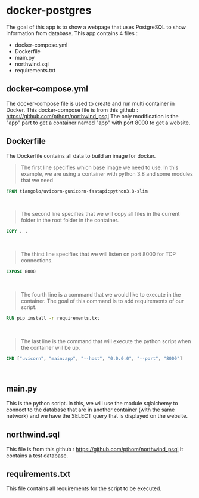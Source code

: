 # docker-postgres

The goal of this app is to show a webpage that uses PostgreSQL to show information from database.
This app contains 4 files :
- docker-compose.yml
- Dockerfile
- main.py
- northwind.sql
- requirements.txt
&nbsp;
## docker-compose.yml
The docker-compose file is used to create and run multi container in Docker.
This docker-compose file is from this github : https://github.com/pthom/northwind_psql
The only modification is the "app" part to get a container named "app" with port 8000 to get a website.
&nbsp;
## Dockerfile
The Dockerfile contains all data to build an image for docker.
> The first line specifies which base image we need to use. In this example, we are using a container with python 3.8 and some modules that we need
```dockerfile
FROM tiangolo/uvicorn-gunicorn-fastapi:python3.8-slim
```
&nbsp;
> The second line specifies that we will copy all files in the current folder in the root folder in the container.
```dockerfile
COPY . .
```
&nbsp;
> The thirst line specifies that we will listen on port 8000 for TCP connections.
```dockerfile
EXPOSE 8000
```
&nbsp;
> The fourth line is a command that we would like to execute in the container. The goal of this command is to add requirements of our script.
```dockerfile
RUN pip install -r requirements.txt
```
&nbsp;
> The last line is the command that will execute the python script when the container will be up.
```dockerfile
CMD ["uvicorn", "main:app", "--host", "0.0.0.0", "--port", "8000"]
```
&nbsp;
## main.py
This is the python script. In this, we will use the module sqlalchemy to connect to the database that are in another container (with the same network) and we have the SELECT query that is displayed on the website.
&nbsp;
## northwind.sql
This file is from this github : https://github.com/pthom/northwind_psql
It contains a test database.
&nbsp;
## requirements.txt
This file contains all requirements for the script to be executed.
